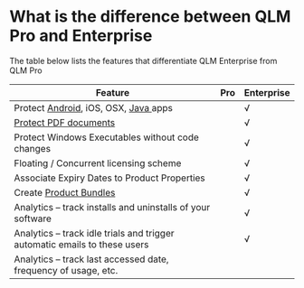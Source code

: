 # What is the difference between QLM Pro and Enterprise

The table below lists the features that differentiate QLM Enterprise from QLM Pro

| Feature                                                                                                                                     | Pro | Enterprise |
| ------------------------------------------------------------------------------------------------------------------------------------------- | --- | ---------- |
| Protect [Android](how-to-protect-an-android-app-with-qlm-enterprise.md), iOS, OSX, [Java ](../how-to/how-to-protect-javascript-code.md)apps |     | √          |
| [Protect PDF documents](../step-by-step-guides/protect-a-pdf-file-with-qlm.md)                                                              |     | √          |
| Protect Windows Executables without code changes                                                                                            |     | √          |
| Floating / Concurrent licensing scheme                                                                                                      |     | √          |
| Associate Expiry Dates to Product Properties                                                                                                |     | √          |
| Create [Product Bundles](../how-to/product-bundles.md)                                                                                      |     | √          |
| Analytics – track installs and uninstalls of your software                                                                                  |     | √          |
| Analytics – track idle trials and trigger automatic emails to these users                                                                   |     | √          |
| Analytics – track last accessed date, frequency of usage, etc.                                                                              |     |            |
